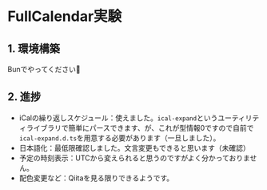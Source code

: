 # FullCalendar実験

## 1. 環境構築

Bunでやってください🙇

## 2. 進捗

- iCalの繰り返しスケジュール：使えました。`ical-expand`というユーティリティライブラリで簡単にパースできます、が、これが型情報0ですので自前で`ical-expand.d.ts`を用意する必要があります（一旦しました）。
- 日本語化：最低限確認しました。文言変更もできると思います（未確認）
- 予定の時刻表示：UTCから変えられると思うのですがよく分かっておりません。
- 配色変更など：Qiitaを見る限りできるようです。
